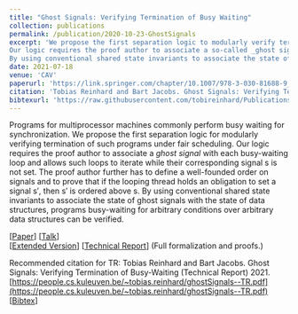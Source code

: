 ```yaml
---
title: "Ghost Signals: Verifying Termination of Busy Waiting"
collection: publications
permalink: /publication/2020-10-23-GhostSignals
excerpt: 'We propose the first separation logic to modularly verify termination of busy-waiting.
Our logic requires the proof author to associate a so-called _ghost signal_ with each busy-waiting loop and allows such loops to iterate while their corresponding signal is not set.
By using conventional shared state invariants to associate the state of ghost signals with the state of data structures, programs busy-waiting for arbitrary conditions over arbitrary data structures can be verified.'
date: 2021-07-18
venue: 'CAV'
paperurl: 'https://link.springer.com/chapter/10.1007/978-3-030-81688-9_2'
citation: 'Tobias Reinhard and Bart Jacobs. Ghost Signals: Verifying Termination of Busy-Waiting (Extended Version). 2021.'
bibtexurl: 'https://raw.githubusercontent.com/tobireinhard/Publications/master/papers/ghostSignals.bib'
---
```


Programs for multiprocessor machines commonly perform busy waiting for synchronization.
We propose the first separation logic for modularly verifying termination of such programs under fair scheduling.
Our logic requires the proof author to associate a _ghost signal_ with each busy-waiting loop and allows such loops to iterate while their corresponding signal s is not set.
The proof author further has to define a well-founded order on signals and to prove that if the looping thread holds an obligation to set a signal s′, then s′ is ordered above s.
By using conventional shared state invariants to associate the state of ghost signals with the state of data structures, programs busy-waiting for arbitrary conditions over arbitrary data structures can be verified.


[[Paper](https://link.springer.com/chapter/10.1007/978-3-030-81688-9_2)]
[[Talk](https://ucl-pplv.github.io/CAV21/poster_P_158/)]  
[[Extended Version](https://arxiv.org/abs/2010.11762)]
[[Technical Report](https://people.cs.kuleuven.be/~tobias.reinhard/ghostSignals--TR.pdf)]
(Full formalization and proofs.)  


Recommended citation for TR: Tobias Reinhard and Bart Jacobs. Ghost Signals: Verifying Termination of Busy-Waiting (Technical Report) 2021. [https://people.cs.kuleuven.be/~tobias.reinhard/ghostSignals--TR.pdf](https://people.cs.kuleuven.be/~tobias.reinhard/ghostSignals--TR.pdf)  
[[Bibtex](https://raw.githubusercontent.com/tobireinhard/Publications/master/papers/ghostSignals.bib)]
